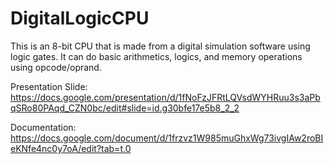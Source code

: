 # DigitalLogicCPU

This is an 8-bit CPU that is made from a digital simulation software using logic gates. It can do basic arithmetics, logics, and memory operations using opcode/oprand.

Presentation Slide: https://docs.google.com/presentation/d/1fNoFzJFRtLQVsdWYHRuu3s3aPbqSRo80PAqd_CZN0bc/edit#slide=id.g30bfe17e5b8_2_2

Documentation: https://docs.google.com/document/d/1frzvz1W985muGhxWg73ivgIAw2roBIeKNfe4nc0y7oA/edit?tab=t.0
